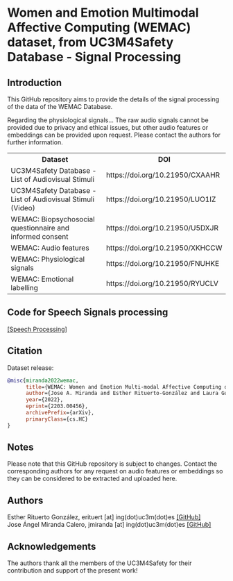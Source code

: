 # Women and Emotion Multimodal Affective Computing (WEMAC) dataset, from UC3M4Safety Database - Signal Processing

## Introduction
This GitHub repository aims to provide the details of the signal processing of the data of the WEMAC Database. 

Regarding the physiological signals...
The raw audio signals cannot be provided due to privacy and ethical issues, but other audio features or embeddings can be provided upon request. Please contact the authors for further information.

<table>
  <tr>
    <th>Dataset</th>
    <th>DOI</th>
  </tr>
  <tr>
   <td>UC3M4Safety Database - List of Audiovisual Stimuli</td>
   <td>https://doi.org/10.21950/CXAAHR</td>
  </tr>
  <tr>
    <td>UC3M4Safety Database - List of Audiovisual Stimuli (Video)</td>   
    <td>https://doi.org/10.21950/LUO1IZ</td>
  </tr>
  <tr>
    <td>WEMAC: Biopsychosocial questionnaire and informed consent</td>
    <td>https://doi.org/10.21950/U5DXJR</td>
  </tr> 
  <tr>
    <td>WEMAC: Audio features</td>
    <td>https://doi.org/10.21950/XKHCCW</td>
  </tr>
  <tr>
    <td>WEMAC: Physiological signals</td>
    <td>https://doi.org/10.21950/FNUHKE</td>
  </tr>
  <tr>
    <td>WEMAC: Emotional labelling</td>
    <td>https://doi.org/10.21950/RYUCLV</td>
  </tr>   
</table>

## Code for Speech Signals processing

<a href="https://github.com/BINDI-UC3M/wemac_dataset_signal_processing/tree/master/speech_processing/">[Speech Processing]</a>

## Citation

Dataset release:
```bibtex
@misc{miranda2022wemac,
      title={WEMAC: Women and Emotion Multi-modal Affective Computing dataset}, 
      author={Jose A. Miranda and Esther Rituerto-González and Laura Gutiérrez-Martín and Clara Luis-Mingueza and Manuel F. Canabal and Alberto Ramírez Bárcenas and Jose M. Lanza-Gutiérrez and Carmen Peláez-Moreno and Celia López-Ongil},
      year={2022},
      eprint={2203.00456},
      archivePrefix={arXiv},
      primaryClass={cs.HC}
}
```

## Notes
Please note that this GitHub repository is subject to changes. Contact the corresponding authors for any request on audio features or embeddings so they can be considered to be extracted and uploaded here.

## Authors
Esther Rituerto González, erituert [at] ing(dot)uc3m(dot)es <a href="https://github.com/erituert/">[GitHub]</a> <br />
Jose Ángel Miranda Calero, jmiranda [at] ing(dot)uc3m(dot)es <a href="https://github.com/JoseCalero">[GitHub]</a> <br />

## Acknowledgements 
The authors thank all the members of the UC3M4Safety for their contribution and support of the present work!
